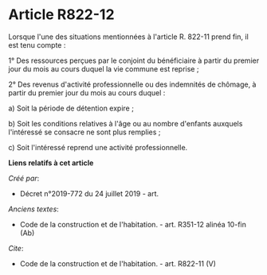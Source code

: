 # Article R822-12

Lorsque l'une des situations mentionnées à l'article R. 822-11 prend fin, il est tenu compte : 

1° Des ressources perçues par le conjoint du bénéficiaire à partir du premier jour du mois au cours duquel la vie commune est
reprise ; 

2° Des revenus d'activité professionnelle ou des indemnités de chômage, à partir du premier jour du mois au cours duquel : 

a) Soit la période de détention expire ; 

b) Soit les conditions relatives à l'âge ou au nombre d'enfants auxquels l'intéressé se consacre ne sont plus remplies ; 

c) Soit l'intéressé reprend une activité professionnelle.

**Liens relatifs à cet article**

_Créé par_:

  - Décret n°2019-772 du 24 juillet 2019 - art.

_Anciens textes_:

  - Code de la construction et de l'habitation. - art. R351-12 alinéa 10-fin (Ab)

_Cite_:

  - Code de la construction et de l'habitation. - art. R822-11 (V)
